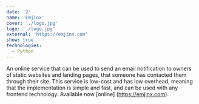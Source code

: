 ```yaml
---
date: '2'
name: 'Emjinx'
cover: './logo.jpg'
logo: './logo.jpg'
external: 'https://emjinx.com'
show: true
technologies:
  - Python
---
```


An online service that can be used to send an email notification to owners of static websites and landing pages, that someone has contacted them through their site. This service is low-cost and has low overhead, meaning that the implementation is simple and fast, and can be used with any frontend technology. Available now [online] (https://emjinx.com).

